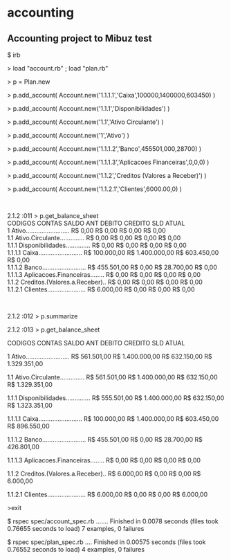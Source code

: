 accounting
==========

Accounting project to Mibuz test
--------------------------------

<p>$ irb </p>
<p>> load "account.rb" ; load "plan.rb"</p>
<p>> p = Plan.new</p>
<p>> p.add_account( Account.new('1.1.1.1','Caixa',100000,1400000,603450) )</p>
<p>> p.add_account( Account.new('1.1.1','Disponibilidades') )</p>
<p>> p.add_account( Account.new('1.1','Ativo Circulante') )</p>
<p>> p.add_account( Account.new('1','Ativo') )</p>
<p>> p.add_account( Account.new('1.1.1.2','Banco',455501,000,28700) )</p>
<p>> p.add_account( Account.new('1.1.1.3','Aplicacoes Financeiras',0,0,0) )</p>
<p>> p.add_account( Account.new('1.1.2','Creditos (Valores a Receber)') )</p>
<p>> p.add_account( Account.new('1.1.2.1','Clientes',6000.00,0) )</p>

<br />

<p>2.1.2 :011 > p.get_balance_sheet<br />
CODIGOS CONTAS SALDO ANT DEBITO CREDITO SLD ATUAL<br />
1 Ativo......................... R$ 0,00 R$ 0,00 R$ 0,00 R$ 0,00<br />
1.1 Ativo.Circulante.............. R$ 0,00 R$ 0,00 R$ 0,00 R$ 0,00<br />
1.1.1 Disponibilidades.............. R$ 0,00 R$ 0,00 R$ 0,00 R$ 0,00<br />
1.1.1.1 Caixa......................... R$ 100.000,00 R$ 1.400.000,00 R$ 603.450,00 R$ 0,00<br />
1.1.1.2 Banco......................... R$ 455.501,00 R$ 0,00 R$ 28.700,00 R$ 0,00<br />
1.1.1.3 Aplicacoes.Financeiras........ R$ 0,00 R$ 0,00 R$ 0,00 R$ 0,00<br />
1.1.2 Creditos.(Valores.a.Receber).. R$ 0,00 R$ 0,00 R$ 0,00 R$ 0,00<br />
1.1.2.1 Clientes...................... R$ 6.000,00 R$ 0,00 R$ 0,00 R$ 0,00<br />
</p>

<br />

<p>2.1.2 :012 > p.summarize</p>

<p>2.1.2 :013 > p.get_balance_sheet
<p>CODIGOS CONTAS SALDO ANT DEBITO CREDITO SLD ATUAL
<p>1 Ativo......................... R$ 561.501,00 R$ 1.400.000,00 R$ 632.150,00 R$ 1.329.351,00
<p>1.1 Ativo.Circulante.............. R$ 561.501,00 R$ 1.400.000,00 R$ 632.150,00 R$ 1.329.351,00
<p>1.1.1 Disponibilidades.............. R$ 555.501,00 R$ 1.400.000,00 R$ 632.150,00 R$ 1.323.351,00
<p>1.1.1.1 Caixa......................... R$ 100.000,00 R$ 1.400.000,00 R$ 603.450,00 R$ 896.550,00
<p>1.1.1.2 Banco......................... R$ 455.501,00 R$ 0,00 R$ 28.700,00 R$ 426.801,00
<p>1.1.1.3 Aplicacoes.Financeiras........ R$ 0,00 R$ 0,00 R$ 0,00 R$ 0,00
<p>1.1.2 Creditos.(Valores.a.Receber).. R$ 6.000,00 R$ 0,00 R$ 0,00 R$ 6.000,00
<p>1.1.2.1 Clientes...................... R$ 6.000,00 R$ 0,00 R$ 0,00 R$ 6.000,00
</p>

<p>
>exit
</p>

<p>
$ rspec spec/account_spec.rb
.......
Finished in 0.0078 seconds (files took 0.76655 seconds to load)
7 examples, 0 failures
</p>
<p>
$ rspec spec/plan_spec.rb
....
Finished in 0.00575 seconds (files took 0.76552 seconds to load)
4 examples, 0 failures
</p>